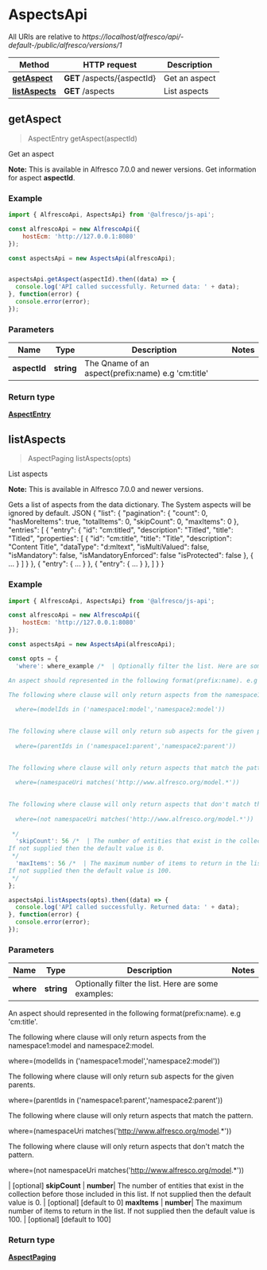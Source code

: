 # AspectsApi

All URIs are relative to *https://localhost/alfresco/api/-default-/public/alfresco/versions/1*

Method | HTTP request | Description
------------- | ------------- | -------------
[**getAspect**](AspectsApi.md#getAspect) | **GET** /aspects/{aspectId} | Get an aspect
[**listAspects**](AspectsApi.md#listAspects) | **GET** /aspects | List aspects


<a name="getAspect"></a>
## getAspect
> AspectEntry getAspect(aspectId)

Get an aspect

**Note:** This is available in Alfresco 7.0.0 and newer versions.
Get information for aspect **aspectId**.


### Example

```javascript
import { AlfrescoApi, AspectsApi} from '@alfresco/js-api';

const alfrescoApi = new AlfrescoApi({
    hostEcm: 'http://127.0.0.1:8080'
});

const aspectsApi = new AspectsApi(alfrescoApi);


aspectsApi.getAspect(aspectId).then((data) => {
  console.log('API called successfully. Returned data: ' + data);
}, function(error) {
  console.error(error);
});
```

### Parameters

Name | Type | Description  | Notes
------------- | ------------- | ------------- | -------------
 **aspectId** | **string**| The Qname of an aspect(prefix:name) e.g 'cm:title' | 

### Return type

[**AspectEntry**](AspectEntry.md)

<a name="listAspects"></a>
## listAspects
> AspectPaging listAspects(opts)

List aspects

**Note:** This is available in Alfresco 7.0.0 and newer versions.

Gets a list of aspects from the data dictionary. The System aspects will be ignored by default.
JSON
{
  \"list\": {
    \"pagination\": {
      \"count\": 0,
      \"hasMoreItems\": true,
      \"totalItems\": 0,
      \"skipCount\": 0,
      \"maxItems\": 0
    },
    \"entries\": [
      {
        \"entry\": {
          \"id\": \"cm:titled\",
          \"description\": \"Titled\",
          \"title\": \"Titled\",
          \"properties\": [
            {
              \"id\": \"cm:title\",
              \"title\": \"Title\",
              \"description\": \"Content Title\",
              \"dataType\": \"d:mltext\",
              \"isMultiValued\": false,
              \"isMandatory\": false,
              \"isMandatoryEnforced\": false
              \"isProtected\": false
            },
            {
              ...
            }
          ]
        }
      },
      {
        \"entry\": {
          ...
        }
      },
      {
        \"entry\": {
          ...
        }
      },
    ]
  }
}



### Example

```javascript
import { AlfrescoApi, AspectsApi} from '@alfresco/js-api';

const alfrescoApi = new AlfrescoApi({
    hostEcm: 'http://127.0.0.1:8080'
});

const aspectsApi = new AspectsApi(alfrescoApi);

const opts = { 
  'where': where_example /*  | Optionally filter the list. Here are some examples:

An aspect should represented in the following format(prefix:name). e.g 'cm:title'.

The following where clause will only return aspects from the namespace1:model and namespace2:model.
  
  where=(modelIds in ('namespace1:model','namespace2:model'))
  

The following where clause will only return sub aspects for the given parents.
  
  where=(parentIds in ('namespace1:parent','namespace2:parent'))
  

The following where clause will only return aspects that match the pattern.
  
  where=(namespaceUri matches('http://www.alfresco.org/model.*'))
  

The following where clause will only return aspects that don't match the pattern.
  
  where=(not namespaceUri matches('http://www.alfresco.org/model.*'))
  
 */
  'skipCount': 56 /*  | The number of entities that exist in the collection before those included in this list.
If not supplied then the default value is 0.
 */
  'maxItems': 56 /*  | The maximum number of items to return in the list.
If not supplied then the default value is 100.
 */
};

aspectsApi.listAspects(opts).then((data) => {
  console.log('API called successfully. Returned data: ' + data);
}, function(error) {
  console.error(error);
});
```

### Parameters

Name | Type | Description  | Notes
------------- | ------------- | ------------- | -------------
 **where** | **string**| Optionally filter the list. Here are some examples:

An aspect should represented in the following format(prefix:name). e.g 'cm:title'.

The following where clause will only return aspects from the namespace1:model and namespace2:model.
  
  where=(modelIds in ('namespace1:model','namespace2:model'))
  

The following where clause will only return sub aspects for the given parents.
  
  where=(parentIds in ('namespace1:parent','namespace2:parent'))
  

The following where clause will only return aspects that match the pattern.
  
  where=(namespaceUri matches('http://www.alfresco.org/model.*'))
  

The following where clause will only return aspects that don't match the pattern.
  
  where=(not namespaceUri matches('http://www.alfresco.org/model.*'))
  
 | [optional] 
 **skipCount** | **number**| The number of entities that exist in the collection before those included in this list.
If not supplied then the default value is 0.
 | [optional] [default to 0]
 **maxItems** | **number**| The maximum number of items to return in the list.
If not supplied then the default value is 100.
 | [optional] [default to 100]

### Return type

[**AspectPaging**](AspectPaging.md)

